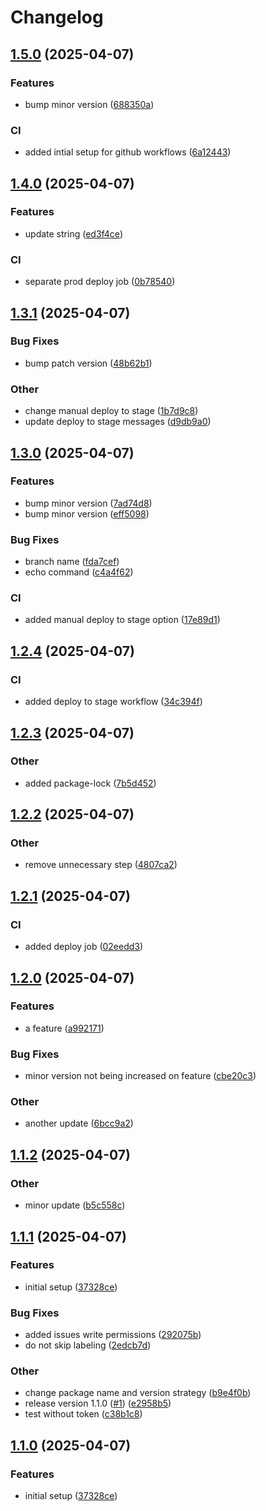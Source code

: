 # Changelog

## [1.5.0](https://github.com/zinapostica/demo-release-please/compare/v1.4.0...v1.5.0) (2025-04-07)


### Features

* bump minor version ([688350a](https://github.com/zinapostica/demo-release-please/commit/688350a2e83f0e434f9a8379cde7c290b62c29e1))


### CI

* added intial setup for github workflows ([6a12443](https://github.com/zinapostica/demo-release-please/commit/6a12443ef8c613ab0528ce81905bdbcab762e71e))

## [1.4.0](https://github.com/zinapostica/demo-release-please/compare/v1.3.1...v1.4.0) (2025-04-07)


### Features

* update string ([ed3f4ce](https://github.com/zinapostica/demo-release-please/commit/ed3f4ceda60a19c17a537b4dd2d885f694cace6c))


### CI

* separate prod deploy job ([0b78540](https://github.com/zinapostica/demo-release-please/commit/0b78540d648e6262874e9ccf8786061d8859cd8b))

## [1.3.1](https://github.com/zinapostica/demo-release-please/compare/v1.3.0...v1.3.1) (2025-04-07)


### Bug Fixes

* bump patch version ([48b62b1](https://github.com/zinapostica/demo-release-please/commit/48b62b14357ddc5a384fe97b5bd1fd9055098022))


### Other

* change manual deploy to stage ([1b7d9c8](https://github.com/zinapostica/demo-release-please/commit/1b7d9c8138427a444b2b6719e46bf891c56a5e25))
* update deploy to stage messages ([d9db9a0](https://github.com/zinapostica/demo-release-please/commit/d9db9a02c5a1c0bea62fa5485930afea80ccb200))

## [1.3.0](https://github.com/zinapostica/demo-release-please/compare/v1.2.4...v1.3.0) (2025-04-07)


### Features

* bump minor version ([7ad74d8](https://github.com/zinapostica/demo-release-please/commit/7ad74d89dfb22928cc114b15db536dd52cf1e11d))
* bump minor version ([eff5098](https://github.com/zinapostica/demo-release-please/commit/eff509847faee90d44d4ba84da7c5d116be8fcab))


### Bug Fixes

* branch name ([fda7cef](https://github.com/zinapostica/demo-release-please/commit/fda7cefe243efe75c9509a99c4a724e97ae30c32))
* echo command ([c4a4f62](https://github.com/zinapostica/demo-release-please/commit/c4a4f62a8206eae29e8cca5f049c524a73df4719))


### CI

* added manual deploy to stage option ([17e89d1](https://github.com/zinapostica/demo-release-please/commit/17e89d1a08bc7c6a9b63f2932388d8506b18ac0e))

## [1.2.4](https://github.com/zinapostica/demo-release-please/compare/v1.2.3...v1.2.4) (2025-04-07)


### CI

* added deploy to stage workflow ([34c394f](https://github.com/zinapostica/demo-release-please/commit/34c394f42cbce3b4a7fb9f2b1c1539cd7eb032c0))

## [1.2.3](https://github.com/zinapostica/demo-release-please/compare/v1.2.2...v1.2.3) (2025-04-07)


### Other

* added package-lock ([7b5d452](https://github.com/zinapostica/demo-release-please/commit/7b5d452100f8aef425041e45e110a223d53b38a7))

## [1.2.2](https://github.com/zinapostica/demo-release-please/compare/v1.2.1...v1.2.2) (2025-04-07)


### Other

* remove unnecessary step ([4807ca2](https://github.com/zinapostica/demo-release-please/commit/4807ca254ec491b7b2406ecb5b91daee61513a01))

## [1.2.1](https://github.com/zinapostica/demo-release-please/compare/v1.2.0...v1.2.1) (2025-04-07)


### CI

* added deploy job ([02eedd3](https://github.com/zinapostica/demo-release-please/commit/02eedd3d67ff6d13fbcbbda897bada3937315f5c))

## [1.2.0](https://github.com/zinapostica/demo-release-please/compare/v1.1.2...v1.2.0) (2025-04-07)


### Features

* a feature ([a992171](https://github.com/zinapostica/demo-release-please/commit/a99217103f811036d20462f88c54476e0dfb195e))


### Bug Fixes

* minor version not being increased on feature ([cbe20c3](https://github.com/zinapostica/demo-release-please/commit/cbe20c3897919b2d0027bdea7f5afac29bba6745))


### Other

* another update ([6bcc9a2](https://github.com/zinapostica/demo-release-please/commit/6bcc9a248e9da062c5cd49bd59d462d18c8ec3ef))

## [1.1.2](https://github.com/zinapostica/demo-release-please/compare/v1.1.1...v1.1.2) (2025-04-07)


### Other

* minor update ([b5c558c](https://github.com/zinapostica/demo-release-please/commit/b5c558c99f29f7562f681d604cdeb6347782b6ab))

## [1.1.1](https://github.com/zinapostica/demo-release-please/compare/v1.1.0...v1.1.1) (2025-04-07)


### Features

* initial setup ([37328ce](https://github.com/zinapostica/demo-release-please/commit/37328ce51f89696176881601ac83808f12b418a9))


### Bug Fixes

* added issues write permissions ([292075b](https://github.com/zinapostica/demo-release-please/commit/292075b7a530be3d20e878e5af94a04a3303559d))
* do not skip labeling ([2edcb7d](https://github.com/zinapostica/demo-release-please/commit/2edcb7d5f6207c4f52ff9a69b9e669c6bb555a4f))


### Other

* change package name and version strategy ([b9e4f0b](https://github.com/zinapostica/demo-release-please/commit/b9e4f0be3b1cc3ff98b86eb115ed3ce48d749a45))
* release version 1.1.0 ([#1](https://github.com/zinapostica/demo-release-please/issues/1)) ([e2958b5](https://github.com/zinapostica/demo-release-please/commit/e2958b56274042ba423cc55e33edb8cd1422ecb1))
* test without token ([c38b1c8](https://github.com/zinapostica/demo-release-please/commit/c38b1c864be95e419aa7d21ce26f3b4c39896bd6))

## [1.1.0](https://github.com/zinapostica/demo-release-please/compare/v1.0.0...v1.1.0) (2025-04-07)


### Features

* initial setup ([37328ce](https://github.com/zinapostica/demo-release-please/commit/37328ce51f89696176881601ac83808f12b418a9))
